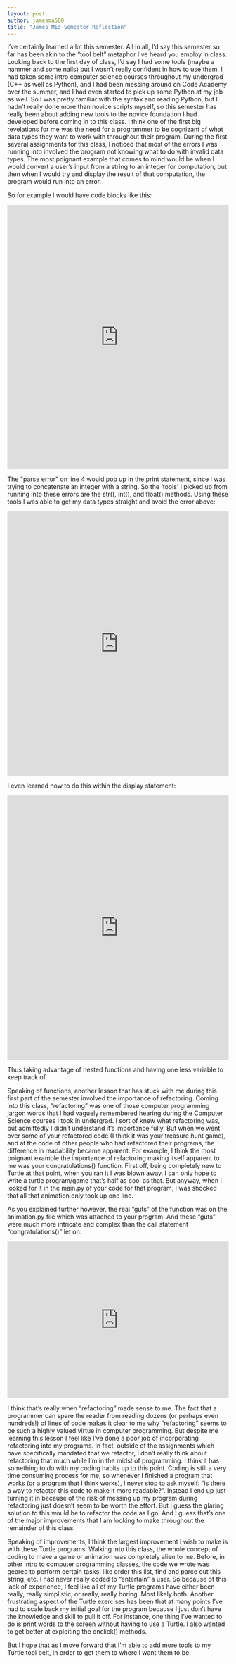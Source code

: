 ```yaml
---
layout: post
author: jamesma560
title: "James Mid-Semester Reflection"
---
```


I’ve certainly learned a lot this semester. All in all, I’d say this semester so far has been akin to the “tool belt” metaphor 
I’ve heard you employ in class. Looking back to the first day of class, I’d say I had some tools (maybe a hammer and some nails) 
but I wasn’t really confident in how to use them. I had taken some intro computer science courses throughout my undergrad (C++ as well 
as Python), and I had been messing around on Code Academy over the summer, and I had even started to pick up some Python at my job as 
well. So I was pretty familiar with the syntax and reading Python, but I hadn’t really done more than novice scripts myself, so this 
semester has really been about adding new tools to the novice foundation I had developed before coming in to this class. 
I think one of the first big revelations for me was the need for a programmer to be cognizant of what data types they want to work with 
throughout their program. During the first several assignments for this class, I noticed that most of the errors I was running into 
involved the program not knowing what to do with invalid data types. The most poignant example that comes to mind would be when I would 
convert a user’s input from a string to an integer for computation, but then when I would try and display the result of that computation,
the program would run into an error. 

So for example I would have code blocks like this:

<iframe src="https://trinket.io/embed/python/9ecba335ff" width="100%" height="600" frameborder="0" marginwidth="0" marginheight="0" allowfullscreen></iframe>


The "parse error" on line 4 would pop up in the print statement, since I was trying to concatenate an integer with a string. 
So the ‘tools’ I picked up from running into these errors are the str(), int(), and float() methods. Using these tools I was able 
to get my data types straight and avoid the error above:

<iframe src="https://trinket.io/embed/python/c47e841146" width="100%" height="600" frameborder="0" marginwidth="0" marginheight="0" allowfullscreen></iframe>

I even learned how to do this within the display statement:

<iframe src="https://trinket.io/embed/python/397330ef3a" width="100%" height="600" frameborder="0" marginwidth="0" marginheight="0" allowfullscreen></iframe>

Thus taking advantage of nested functions and having one less variable to keep track of.

Speaking of functions, another lesson that has stuck with me during this first part of the semester involved the importance of refactoring. Coming into this class, “refactoring” was one of those computer programming jargon words that I had vaguely remembered hearing during the Computer Science courses I took in undergrad. I sort of knew what refactoring was, but admittedly I didn’t understand it’s importance fully. But when we went over some of your refactored code (I think it was your treasure hunt game), and at the code of other people who had refactored their programs, the difference in readability became apparent. 
For example, I think the most poignant example the importance of refactoring making itself apparent to me was your congratulations() function. 
First off, being completely new to Turtle at that point, when you ran it I was blown away. I can only hope to write a turtle 
program/game that’s half as cool as that. But anyway, when I looked for it in the main.py of your code for that program, I was shocked 
that all that animation only took up one line.

As you explained further however, the real “guts” of the function was on the animation.py file which was attached to your program. And 
these “guts” were much more intricate and complex than the call statement “congratulations()” let on:

<iframe src="https://trinket.io/embed/python/0216c31ed3" width="100%" height="356" frameborder="0" marginwidth="0" marginheight="0" allowfullscreen></iframe>

I think that’s really when “refactoring” made sense to me. The fact that a programmer can spare the reader from reading dozens 
(or perhaps even hundreds!) of lines of code makes it clear to me why “refactoring” seems to be such a highly valued virtue in computer programming. 
But despite me learning this lesson I feel like I’ve done a poor job of incorporating refactoring into my programs. In fact, outside of the assignments which have specifically 
mandated that we refactor, I don’t really think about refactoring that much while I’m in the midst of programming. I think it has 
something to do with my coding habits up to this point. Coding is still a very time consuming process for me, so whenever I finished 
a program that works (or a program that I think works), I never stop to ask myself: “is there a way to refactor this code to make 
it more readable?”. Instead I end up just turning it in because of the risk of messing up my program during refactoring just doesn’t 
seem to be worth the effort. But I guess the glaring solution to this would be to refactor the code as I go. And I guess that’s one of 
the major improvements that I am looking to make throughout the remainder of this class. 

Speaking of improvements, I think the largest improvement I wish to make is with these Turtle programs. Walking into this class, 
the whole concept of coding to make a game or animation was completely alien to me. Before, in other intro to computer programming
classes, the code we wrote was geared to perform certain tasks: like order this list, find and parce out this string, etc. 
I had never really coded to “entertain” a user. So because of this lack of experience, I feel like all of my Turtle programs have either 
been really, really simplistic, or really, really boring. Most likely both. Another frustrating aspect of the Turtle exercises has been 
that at many points I’ve had to scale back my initial goal for the program because I just don’t have the knowledge and skill to pull it 
off. For instance, one thing I've wanted to do is print words to the screen without having to use a Turtle. I also wanted to get better
at exploiting the onclick() methods.

But I hope that as  I move forward that I’m able to add more tools to my Turtle tool belt, in order to get them to where I want 
them to be.



